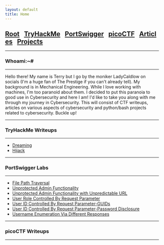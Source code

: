 ```yaml
---
layout: default
title: Home
---
```


<!--Favicon-->
<link rel="shortcut icon" href="favico.ico" type="image/vnd.microsoft.icon">
<h2 class="mume-header" id="mainindexhtml-nbspnbsp-contactcontacthtml"><a 
href="./index.html">Root</a>&#xA0;&#xA0;&#xA0;<a 
href="/content/thm/index.html">TryHackMe</a>&#xA0;&#xA0;&#xA0;<a                                                           href="/content/portswigger/index.html">PortSwigger</a>&#xA0;&#xA0;&#xA0;<a 
href="/content/ptd/index.html">picoCTF</a>&#xA0;&#xA0;&#xA0;<a href="/content/articles/index.html">Articles</a>&#xA0;&#xA0;&#xA0;<a href="/content/projects/index.html">Projects</a>&#xA0;&#xA0;&#xA0;</h2>

* * *
### Whoami:~#
* * *

Hello there! My name is Terry but I go by the moniker LadyCaldlow on socials (I'm a huge fan of The Prestige if you can't already tell). My background is in Mechanical Engineering. While I love working with machines, I'm too paranoid about them. I decided to put this paranoia to good use in Cybersecurity and here I am! I'd like to take you along with me through my journey in Cybersecurity. This will consist of CTF writeups, articles on various aspects of cybersecurity and python/bash projects related to cybersecurity. Buckle up! 


* * *
### **TryHackMe Writeups**
* * *
<!-- - [[Jan 21 2023]] [TakeOver](https://markuched13.github.io/posts/thm/takeover.html) `Subdomain Enumeration`
- [[Jan 28 2023]] [ReversingELF](https://markuched13.github.io/posts/thm/reversingelf.html) `Reverse Engineering`
- [[Jan 28 2023]] [0x41haz](https://markuched13.github.io/posts/thm/0x41haz.html) `Reverse Engineering`
- [[Feb 05 2023]] [EavesDropper](https://markuched13.github.io/posts/thm/eavesdrop.html) `Pspy, Path Hijack, Scripting`
- [[Feb 08 2023]] [PythonBasic](https://markuched13.github.io/posts/thm/pythonbasics.html) `Python`
- [[Feb 09 2023]] [UnbakedPie](https://markuched13.github.io/posts/thm/unbakedpie.html) `Python Deserialization, Docker, Python Library Hijack`
- [[Feb 11 2023]] [MD2PDF](https://markuched13.github.io/posts/thm/md2pdf.html) `SSRF`
- [[Feb 14 2023]] [DearQA](https://markuched13.github.io/posts/thm/dearqa.html) `Ret2Win (BOF)`-->
- [Dreaming](https://LadyCaldlow.github.io/content/thm/Dreaming.html)
- [Hijack](https://LadyCaldlow.github.io/content/thm/Hijack.html) 


* * *
### **PortSwigger Labs**
* * *
<!-- - [[Jan 18 2023]] [ScriptKiddie](https://markuched13.github.io/posts/htb/scriptkiddie.html) `Msfvenom, Command Injection, Sudo`
- [[Jan 18 2023]] [Lame](https://markuched13.github.io/posts/htb/lame.html) `Metasploit, Command Injection`
- [[Jan 18 2023]] [Legacy](https://markuched13.github.io/posts/htb/legacy.html) `Metasploit`
- [[Jan 18 2023]] [Devel](https://markuched13.github.io/posts/htb/devel.html) `File Upload, RCE`
- [[Jan 18 2023]] [Beep](https://markuched13.github.io/posts/htb/beep.html) `LFI, Hydra`
- [[Jan 18 2023]] [Optimum](https://markuched13.github.io/posts/htb/optimum.html) `Command Injection`
- [[Jan 18 2023]] [Arctic](https://markuched13.github.io/posts/htb/arctic.html) `ColdFusion, RCE` 
- [[Aug. 7 2023]] [irked](https://sec-fortress.github.io/posts/htb/posts/irked.html) `Enumeration, IRCD, Steganography`
- [[Aug. 10 2023]] [Templated](https://sec-fortress.github.io/posts/htb/posts/templated.html) `Flask, SSTI, RCE`-->
- [File Path Traversal](https://LadyCaldlow.github.io/content/portswigger/PathTraversal.html)
- [Unprotected Admin Functionality](https://LadyCaldlow.github.io/content/portswigger/UnprotectedAdminFuctionality.html)
- [Unprotected Admin Functionality with Unpredictable URL](https://LadyCaldlow.github.io/content/portswigger/UnprotectedAdminFnURL.html)
- [User Role Controlled By Request Parameter](https://LadyCaldlow.github.io/content/portswigger/UserRoleReqPar.html)
- [User ID Controlled By Request Parameter-GUIDs](https://LadyCaldlow.github.io/content/portswigger/UnpredictableUID.html)
- [User ID Controlled By Request Parameter-Password Disclosure](https://LadyCaldlow.github.io/content/portswigger/UIDPassDisc.html)
- [Username Enumeration Via Different Responses](https://LadyCaldlow.github.io/content/portswigger/UnameEnum.html)


* * *
### **picoCTF Writeups**
* * *
<!-- - [[Jan 21 2023]] [TakeOver](https://markuched13.github.io/posts/thm/takeover.html) `Subdomain Enumeration`
- [[Jan 28 2023]] [ReversingELF](https://markuched13.github.io/posts/thm/reversingelf.html) `Reverse Engineering`
- [[Jan 28 2023]] [0x41haz](https://markuched13.github.io/posts/thm/0x41haz.html) `Reverse Engineering`
- [[Feb 05 2023]] [EavesDropper](https://markuched13.github.io/posts/thm/eavesdrop.html) `Pspy, Path Hijack, Scripting`
- [[Feb 08 2023]] [PythonBasic](https://markuched13.github.io/posts/thm/pythonbasics.html) `Python`
- [[Feb 09 2023]] [UnbakedPie](https://markuched13.github.io/posts/thm/unbakedpie.html) `Python Deserialization, Docker, Python Library Hijack`
- [[Feb 11 2023]] [MD2PDF](https://markuched13.github.io/posts/thm/md2pdf.html) `SSRF`
- [[Feb 14 2023]] [DearQA](https://markuched13.github.io/posts/thm/dearqa.html) `Ret2Win (BOF)`
- [Dreaming](https://LadyCaldlow.github.io/content/thm/Dreaming.html)
- [Hijack](https://LadyCaldlow.github.io/content/thm/Hijack.html)-->



